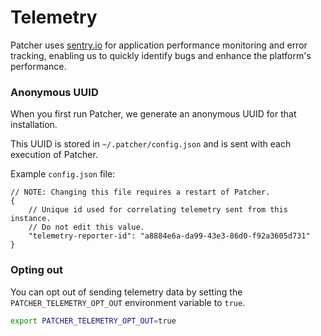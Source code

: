 # Telemetry

Patcher uses [sentry.io](https://sentry.io) for application performance monitoring and error tracking, enabling us to quickly identify bugs and enhance the platform's performance.

### Anonymous UUID

When you first run Patcher, we generate an anonymous UUID for that installation. 

This UUID is stored in `~/.patcher/config.json` and is sent with each execution of Patcher. 

Example `config.json` file:
```
// NOTE: Changing this file requires a restart of Patcher.
{
	// Unique id used for correlating telemetry sent from this instance.
	// Do not edit this value.
	"telemetry-reporter-id": "a8884e6a-da99-43e3-86d0-f92a3605d731"
}
```

### Opting out

You can opt out of sending telemetry data by setting the `PATCHER_TELEMETRY_OPT_OUT` environment variable to `true`.
```bash
export PATCHER_TELEMETRY_OPT_OUT=true
```
